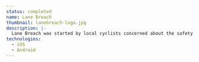 ```yaml
---
status: completed
name: Lane Breach
thumbnail: lanebreach-logo.jpg
description: |-
  Lane Breach was started by local cyclists concerned about the safety of biking in the city. This app captures bike lane safety issues and integrates with local 311 reporting. Subsequently, they’ll be analyzing this set of data to review the effectiveness of different types of streets.
technologies:
  - iOS
  - Android
---
```

